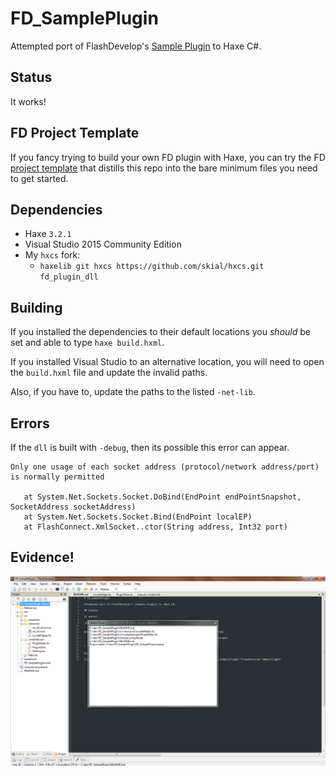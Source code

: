 # FD_SamplePlugin

Attempted port of FlashDevelop's [Sample Plugin] to Haxe C#.

## Status

It works!

## FD Project Template

If you fancy trying to build your own FD plugin with Haxe,
you can try the FD [project template](https://github.com/skial/FD_PluginTemplate)
that distills this repo into the bare minimum files you need to get
started.

## Dependencies

- Haxe `3.2.1`
- Visual Studio 2015 Community Edition
- My `hxcs` fork:
	- `haxelib git hxcs https://github.com/skial/hxcs.git fd_plugin_dll`

## Building

If you installed the dependencies to their default locations
you _should_ be set and able to type `haxe build.hxml`.

If you installed Visual Studio to an alternative location, you will need
to open the `build.hxml` file and update the invalid paths.

Also, if you have to, update the paths to the listed `-net-lib`.

## Errors

If the `dll` is built with `-debug`, then its possible this error can appear.

```
Only one usage of each socket address (protocol/network address/port) is normally permitted

   at System.Net.Sockets.Socket.DoBind(EndPoint endPointSnapshot, SocketAddress socketAddress)
   at System.Net.Sockets.Socket.Bind(EndPoint localEP)
   at FlashConnect.XmlSocket..ctor(String address, Int32 port)
```

## Evidence!

![haxe gen flashdevelop plugin](hxplugin.png)

[Sample Plugin]: https://github.com/fdorg/flashdevelop/tree/development/External/Plugins/SamplePlugin "FlashDevelop SamplePlugin"
